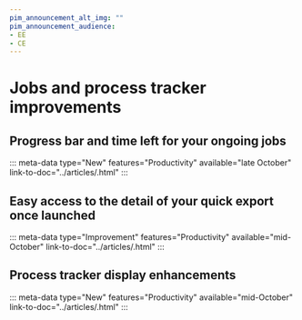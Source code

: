 ```yaml
---
pim_announcement_alt_img: ""
pim_announcement_audience:
- EE
- CE
---
```


# Jobs and process tracker improvements

## Progress bar and time left for your ongoing jobs
::: meta-data type="New" features="Productivity" available="late October" link-to-doc="../articles/.html"
:::

## Easy access to the detail of your quick export once launched
::: meta-data type="Improvement" features="Productivity" available="mid-October" link-to-doc="../articles/.html"
:::

## Process tracker display enhancements
::: meta-data type="New" features="Productivity" available="mid-October" link-to-doc="../articles/.html"
:::
